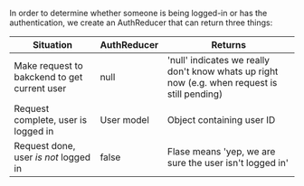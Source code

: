In order to determine whether someone is being logged-in or has the authentication,  we create an AuthReducer that can return three things:

| Situation   | AuthReducer | Returns  |   
|-------------|-------------|----------|
|  Make request to bakckend to get current user           |    null         |   'null' indicates we really don't know whats up right now (e.g. when request is still pending)       |
|  Request complete, user is logged in          |     User model        |    Object containing user ID      |
|     Request done, user *is not* logged in        |      false       |   Flase means 'yep, we are sure the user isn't logged in'       |
